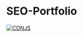 # SEO-Portfolio

[![CDNJS](https://img.shields.io/cdnjs/v/reactstrap.svg)](https://cdnjs.com/libraries/reactstrap)
